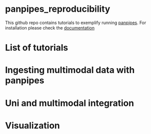 # panpipes_reproducibility

This github repo contains tutorials to exemplify running [panpipes](https://github.com/DendrouLab/panpipes).
For installation please check the [documentation](https://github.com/DendrouLab/panpipes/blob/main/docs/install.md)


# List of tutorials

# Ingesting multimodal data with panpipes 
# Uni and multimodal integration
# Visualization 




